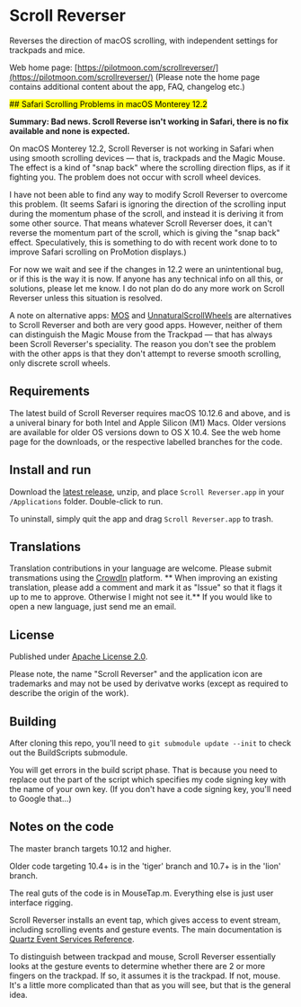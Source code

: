 # Scroll Reverser

Reverses the direction of macOS scrolling, with independent settings for trackpads and mice.

Web home page: [https://pilotmoon.com/scrollreverser/](https://pilotmoon.com/scrollreverser/) (Please note the home page contains additional content about the app, FAQ, changelog etc.)

<mark style="background-color: #FFFF00">
## Safari Scrolling Problems in macOS Monterey 12.2
</mark>

**Summary: Bad news. Scroll Reverse isn't working in Safari, there is no fix available and none is expected.**

On macOS Monterey 12.2, Scroll Reverser is not working in Safari when using smooth scrolling devices — that is, trackpads and the Magic Mouse. The effect is a kind of "snap back" where the scrolling direction flips, as if it fighting you. The problem does not occur with scroll wheel devices.

I have not been able to  find any way to modify Scroll Reverser to overcome this problem. (It seems Safari is ignoring the direction of the scrolling input during the momentum phase of the scroll, and instead it is deriving it from some other source. That means whatever Scroll Reverser does, it can't reverse the momentum part of the scroll, which is giving the "snap back" effect. Speculatively, this is 
something to do with recent work done to to improve Safari scrolling on ProMotion displays.)

For now we wait and see if the changes in 12.2 were an unintentional bug, or if this is the way it is now. If anyone has any technical info on all this, or solutions, please let me know. I do not plan do do any more work on Scroll Reverser unless this situation is resolved.

A note on alternative apps: [MOS](https://mos.caldis.me/) and [UnnaturalScrollWheels](https://github.com/ther0n/UnnaturalScrollWheels) are alternatives to Scroll Reverser and both are very good apps. However, neither of them can distinguish the Magic Mouse from the Trackpad — that has always been Scroll Reverser's speciality. The reason you don't see the problem with the other apps is that they don't attempt to reverse smooth scrolling, only discrete scroll wheels.


## Requirements

The latest build of Scroll Reverser requires macOS 10.12.6 and above, and is a univeral binary for both Intel and Apple Silicon (M1) Macs. Older versions are available for older OS  versions down to OS X 10.4. See the web home page for the downloads, or the respective labelled branches for the code.

## Install and run

Download the [latest release](https://github.com/pilotmoon/Scroll-Reverser/releases/latest), unzip, and place `Scroll Reverser.app` in your `/Applications` folder. Double-click to run.

To uninstall, simply quit the app and drag `Scroll Reverser.app` to trash.

## Translations

Translation contributions in your language are welcome. Please submit transmations using the [CrowdIn](https://crowdin.com/project/pilotmoon-apps) platform. 
** When improving an existing translation, please add a comment and mark it as "Issue" so that it flags it up to me to approve. Otherwise I might not see it.**
If you would like to open a new language, just send me an email.

## License

Published under [Apache License 2.0](http://www.apache.org/licenses/LICENSE-2.0).

Please note, the name "Scroll Reverser" and the application icon are trademarks and may not be used by derivatve works (except as required to describe the origin of the work).

## Building

After cloning this repo, you'll need to `git submodule update --init` to check out the BuildScripts submodule.

You will get errors in the build script phase. That is because you need to replace out the part of the script which specifies my code signing key with the name of your own key. (If you don't have a code signing key, you'll need to Google that...)

## Notes on the code

The master branch targets 10.12 and higher.

Older code targeting 10.4+ is in the 'tiger' branch and 10.7+ is in the 'lion' branch.

The real guts of the code is in MouseTap.m. Everything else is just user interface rigging.

Scroll Reverser installs an event tap, which gives access to event stream, including scrolling events and gesture events. The main documentation is [Quartz Event Services Reference](https://developer.apple.com/library/mac/documentation/Carbon/Reference/QuartzEventServicesRef/).

To distinguish between trackpad and mouse, Scroll Reverser essentially looks at the gesture events to determine whether there are 2 or more fingers on the trackpad. If so, it assumes it is the trackpad. If not, mouse. It's a little more complicated than that as you will see, but that is the general idea.
